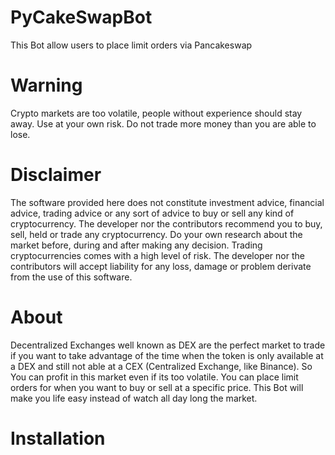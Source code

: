 # PyCakeSwapBot

This Bot allow users to place limit orders via Pancakeswap

# Warning

Crypto markets are too volatile, people without experience should stay away. Use at your own risk. Do not trade more money than you are able to lose. 

# Disclaimer 

The software provided here does not constitute investment advice, financial advice, trading advice or any sort of advice to buy or sell any kind of cryptocurrency. The developer nor the contributors recommend you to buy, sell, held or trade any cryptocurrency. Do your own research about the market before, during and after making any decision. Trading cryptocurrencies comes with a high level of risk. The developer nor the contributors will accept liability for any loss, damage or problem derivate from the use of this software. 

# About 

Decentralized Exchanges well known as DEX are the perfect market to trade if you want to take advantage of the time when the token is only available at a DEX and still not able at a CEX (Centralized Exchange, like Binance). So You can profit in this market even if its too volatile. You can place limit orders for when you want to buy or sell at a specific price. This Bot will make you life easy instead of watch all day long the market. 

# Installation 

